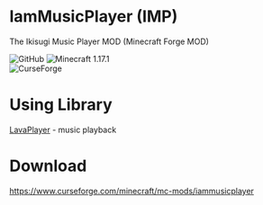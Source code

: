 # IamMusicPlayer (IMP)
The Ikisugi Music Player MOD (Minecraft Forge MOD)

<img alt="GitHub" src="https://img.shields.io/github/license/teamfelnull/iammusicplayer?style=for-the-badge"> <img alt="Minecraft 1.17.1" src="https://img.shields.io/badge/Minecraft-1.17.1-green.svg?style=for-the-badge"><br> <img alt="CurseForge" src="https://cf.way2muchnoise.eu/versions/386380.svg">

# Using Library

[LavaPlayer](https://github.com/sedmelluq/lavaplayer) - music playback


# Download
https://www.curseforge.com/minecraft/mc-mods/iammusicplayer
